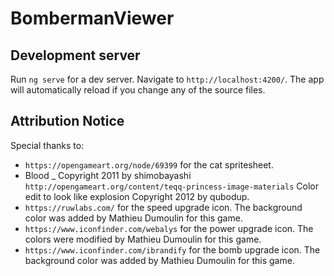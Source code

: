 # BombermanViewer

## Development server

Run `ng serve` for a dev server. Navigate to `http://localhost:4200/`. The app will automatically reload if you change any of the source files.

## Attribution Notice
Special thanks to:
* `https://opengameart.org/node/69399` for the cat spritesheet.
* Blood _ Copyright 2011 by shimobayashi `http://opengameart.org/content/teqq-princess-image-materials` Color edit to look like explosion Copyright 2012 by qubodup.
* `https://ruwlabs.com/` for the speed upgrade icon. The background color was added by Mathieu Dumoulin for this game.
* `https://www.iconfinder.com/webalys` for the power upgrade icon. The colors were modified by Mathieu Dumoulin for this game.
* `https://www.iconfinder.com/ibrandify` for the bomb upgrade icon. The background color was added by Mathieu Dumoulin for this game.
